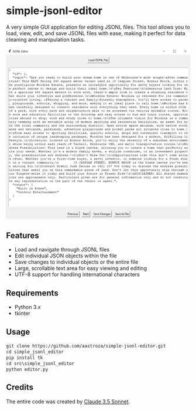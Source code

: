 # simple-jsonl-editor

A very simple GUI application for editing JSONL files. This tool allows you to load, view, edit, and save JSONL files with ease, making it perfect for data cleaning and manipulation tasks.

![screenshot](/screenshot.PNG)

## Features

- Load and navigate through JSONL files
- Edit individual JSON objects within the file
- Save changes to individual objects or the entire file
- Large, scrollable text area for easy viewing and editing
- UTF-8 support for handling international characters

## Requirements

- Python 3.x
- tkinter

## Usage

```shell
git clone https://github.com/aastroza/simple-jsonl-editor.git
cd simple_jsonl_editor
pip install tk
cd src\simple_jsonl_editor
python editor.py
```

## Credits

The entire code was created by [Claude 3.5 Sonnet](https://www.anthropic.com/news/claude-3-5-sonnet).